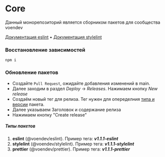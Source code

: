 # Core

Данный монорепозиторий является сборником пакетов для сообщества voendev

[Документация eslint](./packages/eslint/README.md) • [Документация stylelint](./packages/stylelint/README.md)

### Восстановление зависимостей

```shell
npm i
```

### Обновление пакетов

- Создайте `Pull Request`, ожидайте добавления изменений в main.
- Далее заходим в раздел _Deploy_ -> _Releases_. Нажимаем кнопку _New release_
- Создаём новый тег для релиза. Тег нужен для опеределния [типа и версии](#типы-пакетов) пакета.
- Далее указываем Заголовок и содержание релиза
- Нажимаем кнопку "Create release"

##### Типы пакетов

1. **eslint** (@voendev/eslint). Пример тега: **_v1.1.1-eslint_**
2. **stylelint** (@voendev/stylelint). Пример тега: **_v1.1.1-stylelint_**
3. **prettier** (@voendev/prettier). Пример тега: **_v1.1.1-prettier_**
